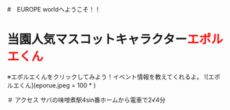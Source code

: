#　EUROPE worldへようこそ！！

# 当園人気マスコットキャラクター<font color="Red">エポルエくん</font>
※エポルエくんをクリックしてみよう！イベント情報を教えてくれるよ。
![エポルエくん](eporue.jpeg = 100 * )

＃ アクセス
サバの味噌煮駅4sin番ホームから電車で2√4分
